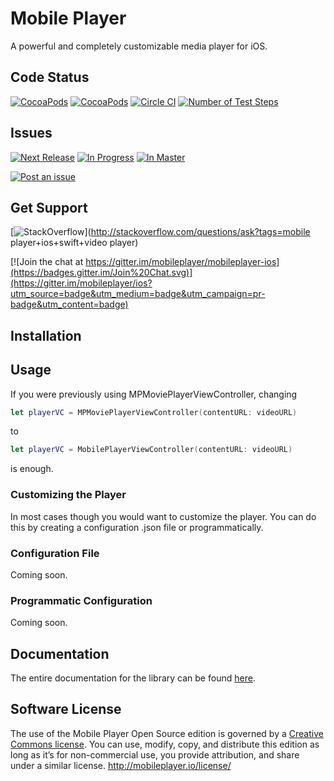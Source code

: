 # Mobile Player
A powerful and completely customizable media player for iOS.

## Code Status

[![CocoaPods](https://img.shields.io/cocoapods/p/MobilePlayer.svg?style=flat)](https://cocoapods.org/pods/MobilePlayer)
[![CocoaPods](https://img.shields.io/cocoapods/v/MobilePlayer.svg?style=flat)](http://cocoapods.org/?q=MobilePlayer)
[![Circle CI](https://circleci.com/gh/mobileplayer/ios.svg?style=svg)](https://circleci.com/gh/mobileplayer/ios)
[![Number of Test Steps](https://img.shields.io/badge/Number%20of%20Test%20Steps-102-brightgreen.svg)]()



## Issues

[![Next Release](https://badge.waffle.io/mobileplayer/mobileplayer-ios.png?label=Next%20Release&title=Next%20Release)](https://waffle.io/mobileplayer/mobileplayer-ios)
[![In Progress](https://badge.waffle.io/mobileplayer/mobileplayer-ios.png?label=In%20Progress&title=In%20Progress)](https://waffle.io/mobileplayer/mobileplayer-ios) 
[![In Master](https://badge.waffle.io/mobileplayer/mobileplayer-ios.png?label=In%20Master&title=In%20Master)](https://waffle.io/mobileplayer/mobileplayer-ios)

[![Post an issue](https://img.shields.io/badge/Bug%3F-Post%20an%20issue!-blue.svg)](https://waffle.io/mobileplayer/mobileplayer-ios)


## Get Support

[![StackOverflow](https://img.shields.io/badge/StackOverflow-Ask%20a%20question!-blue.svg)](http://stackoverflow.com/questions/ask?tags=mobile player+ios+swift+video player) 

[![Join the chat at https://gitter.im/mobileplayer/mobileplayer-ios](https://badges.gitter.im/Join%20Chat.svg)](https://gitter.im/mobileplayer/ios?utm_source=badge&utm_medium=badge&utm_campaign=pr-badge&utm_content=badge)


## Installation

## Usage

If you were previously using MPMoviePlayerViewController, changing

```swift
let playerVC = MPMoviePlayerViewController(contentURL: videoURL)
```

to

```swift
let playerVC = MobilePlayerViewController(contentURL: videoURL)
```

is enough.

### Customizing the Player

In most cases though you would want to customize the player. You can do this by creating a configuration .json file or programmatically.

### Configuration File

Coming soon.

### Programmatic Configuration

Coming soon.

## Documentation

The entire documentation for the library can be found [here](https://htmlpreview.github.io/?https://github.com/movielala/mobileplayer-ios/blob/master/Documentation/index.html).

## Software License
The use of the Mobile Player Open Source edition is governed by a [Creative Commons license](http://creativecommons.org/licenses/by-nc-sa/3.0/). You can use, modify, copy, and distribute this edition as long as it’s for non-commercial use, you provide attribution, and share under a similar license.
http://mobileplayer.io/license/
